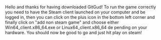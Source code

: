 Hello and thanks for having downloaded GitGud!
To run the game correctly you need to have the Steam client launched on your computer and be logged in,
then you can click on the plus icon in the bottom left corner and finally click on "add non steam game" and choose either Win64_client.x86_64.exe or Linux64_client.x86_64 de pending on your hardware.
You should now be good to go and just hit play on steam!
